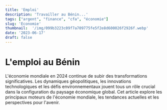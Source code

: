```yaml
---
title: 'Emploi'
description: 'Travailler au Bénin...'
tags: ["argent", "finance", "cfa", "économie"]
slug: 'Economie'
thumbnail:  '/img/099b3223c09f7a709775fe5f2e8d600026f2926f.webp'
date: '2023-06-17'
draft: false
---
```


# L'emploi au Bénin

L'économie mondiale en 2024 continue de subir des transformations significatives. Les dynamiques géopolitiques, les innovations technologiques et les défis environnementaux jouent tous un rôle crucial dans la configuration du paysage économique global. Cet article explore les principaux moteurs de l'économie mondiale, les tendances actuelles et les perspectives pour l'avenir.